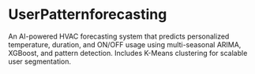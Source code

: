 # UserPatternforecasting
An AI-powered HVAC forecasting system that predicts personalized temperature, duration, and ON/OFF usage using multi-seasonal ARIMA, XGBoost, and pattern detection. Includes K-Means clustering for scalable user segmentation.
